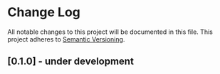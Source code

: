 # Change Log
All notable changes to this project will be documented in this file.
This project adheres to [Semantic Versioning](http://semver.org/).

## [0.1.0] - under development
